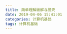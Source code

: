 ```yaml
---
title: 简单理解破解与脱壳
date: 2019-04-06 15:41:01
categories: 计算机基础
tags: 计算机基础
---
```























